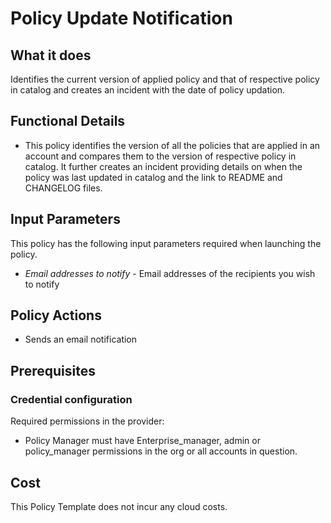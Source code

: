# Policy Update Notification

## What it does

Identifies the current version of applied policy and that of respective policy in catalog and creates an incident with the date of policy updation.

## Functional Details

- This policy identifies the version of all the policies that are applied in an account and compares them to the version of respective policy in catalog. It further creates an incident providing details on when the policy was last updated in catalog and the link to README and CHANGELOG files.

## Input Parameters

This policy has the following input parameters required when launching the policy.

- *Email addresses to notify* - Email addresses of the recipients you wish to notify

## Policy Actions

- Sends an email notification

## Prerequisites

### Credential configuration

Required permissions in the provider:

- Policy Manager must have Enterprise_manager, admin or policy_manager permissions in the org or all accounts in question.

## Cost

This Policy Template does not incur any cloud costs.

